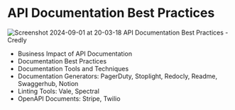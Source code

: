# API Documentation Best Practices

![Screenshot 2024-09-01 at 20-03-18 API Documentation Best Practices - Credly](https://github.com/user-attachments/assets/87b22150-7633-4462-8445-bc7ad2d5255d)


* Business Impact of API Documentation
* Documentation Best Practices
* Documentation Tools and Techniques
* Documentation Generators: PagerDuty, Stoplight, Redocly, Readme, Swaggerhub, Notion
* Linting Tools: Vale, Spectral
* OpenAPI Documents: Stripe, Twilio
